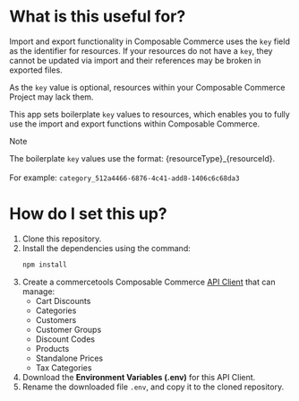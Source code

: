 # What is this useful for?

Import and export functionality in Composable Commerce uses the `key` field as the identifier for resources. If your resources do not have a `key`, they cannot be updated via import and their references may be broken in exported files.

As the `key` value is optional, resources within your Composable Commerce Project may lack them.

This app sets boilerplate `key` values to resources, which enables you to fully use the import and export functions within Composable Commerce.

> [!NOTE]  
> The boilerplate `key` values use the format: {resourceType}_{resourceId}.<br/><br/>For example: `category_512a4466-6876-4c41-add8-1406c6c68da3`

# How do I set this up?

1. Clone this repository.
2. Install the dependencies using the command:
    ```bash
    npm install
    ```
3. Create a commercetools Composable Commerce [API Client](https://docs.commercetools.com/getting-started/create-api-client) that can manage:
    - Cart Discounts
    - Categories
    - Customers
    - Customer Groups
    - Discount Codes
    - Products
    - Standalone Prices
    - Tax Categories
4. Download the **Environment Variables (.env)** for this API Client.
5. Rename the downloaded file `.env`, and copy it to the cloned repository.
